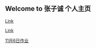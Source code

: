 ## Welcome to **张子诚 个人主页**



[Link](zzc.zone) 

[Link](baidu.com) 

[11月6日作业](https://github.com/zzc-zone/zzc-zone.github.io/blob/master/github/20191105-01.jpg)
